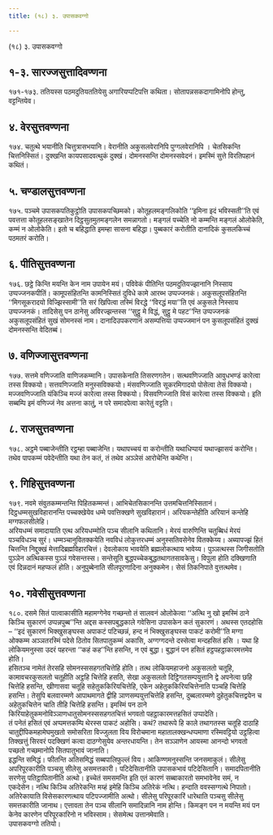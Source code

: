 ```yaml
---
title: (१८) ३. उपासकवग्गो

---
```

(१८) ३. उपासकवग्गो  


## १-३. सारज्जसुत्तादिवण्णना

१७१-१७३. ततियस्स पठमदुतियततियेसु अगारियप्पटिपत्ति कथिता। सोतापन्नसकदागामिनोपि होन्तु, वट्टन्तियेव।  


## ४. वेरसुत्तवण्णना

१७४. चतुत्थे भयानीति चित्तुत्रासभयानि। वेरानीति अकुसलवेरानिपि पुग्गलवेरानिपि । चेतसिकन्ति चित्तनिस्सितं। दुक्खन्ति कायपसादवत्थुकं दुक्खं। दोमनस्सन्ति दोमनस्सवेदनं। इमस्मिं सुत्ते विरतिपहानं कथितं।  


## ५. चण्डालसुत्तवण्णना

१७५. पञ्चमे उपासकपतिकुट्ठोति उपासकपच्छिमको। कोतूहलमङ्गलिकोति ‘‘इमिना इदं भविस्सती’’ति एवं पवत्तत्ता कोतूहलसङ्खातेन दिट्ठसुतमुतमङ्गलेन समन्नागतो। मङ्गलं पच्चेति नो कम्मन्ति मङ्गलं ओलोकेति, कम्मं न ओलोकेति। इतो च बहिद्धाति इमम्हा सासना बहिद्धा। पुब्बकारं करोतीति दानादिकं कुसलकिच्चं पठमतरं करोति।  


## ६. पीतिसुत्तवण्णना

१७६. छट्ठे किन्ति मयन्ति केन नाम उपायेन मयं। पविवेकं पीतिन्ति पठमदुतियज्झानानि निस्साय उप्पज्जनकपीतिं। कामूपसंहितन्ति कामनिस्सितं दुविधे कामे आरब्भ उप्पज्जनकं। अकुसलूपसंहितन्ति ‘‘मिगसूकरादयो विज्झिस्सामी’’ति सरं खिपित्वा तस्मिं विरद्धे ‘‘विरद्धं मया’’ति एवं अकुसले निस्साय उप्पज्जनकं। तादिसेसु पन ठानेसु अविरज्झन्तस्स ‘‘सुट्ठु मे विद्धं, सुट्ठु मे पहट’’न्ति उप्पज्जनकं अकुसलूपसंहितं सुखं सोमनस्सं नाम। दानादिउपकरणानं असम्पत्तिया उप्पज्जमानं पन कुसलूपसंहितं दुक्खं दोमनस्सन्ति वेदितब्बं।  


## ७. वणिज्जासुत्तवण्णना

१७७. सत्तमे वणिज्जाति वाणिजकम्मानि। उपासकेनाति तिसरणगतेन। सत्थवणिज्जाति आवुधभण्डं कारेत्वा तस्स विक्कयो। सत्तवणिज्जाति मनुस्सविक्कयो। मंसवणिज्जाति सूकरमिगादयो पोसेत्वा तेसं विक्कयो। मज्जवणिज्जाति यंकिञ्चि मज्जं कारेत्वा तस्स विक्कयो। विसवणिज्जाति विसं कारेत्वा तस्स विक्कयो। इति सब्बम्पि इमं वणिज्जं नेव अत्तना कातुं, न परे समादपेत्वा कारेतुं वट्टति।  


## ८. राजसुत्तवण्णना

१७८. अट्ठमे पब्बाजेन्तीति रट्ठम्हा पब्बाजेन्ति। यथापच्चयं वा करोन्तीति यथाधिप्पायं यथाज्झासयं करोन्ति। तथेव पापकम्मं पवेदेन्तीति यथा तेन कतं, तं तथेव अञ्ञेसं आरोचेन्ति कथेन्ति।  


## ९. गिहिसुत्तवण्णना

१७९. नवमे संवुतकम्मन्तन्ति पिहितकम्मन्तं। आभिचेतसिकानन्ति उत्तमचित्तनिस्सितानं। दिट्ठधम्मसुखविहारानन्ति पच्चक्खेयेव धम्मे पवत्तिक्खणे सुखविहारानं। अरियकन्तेहीति अरियानं कन्तेहि मग्गफलसीलेहि।  
अरियधम्मं समादायाति एत्थ अरियधम्मोति पञ्च सीलानि कथितानि। मेरयं वारुणिन्ति चतुब्बिधं मेरयं पञ्चविधञ्च सुरं। धम्मञ्चानुवितक्कयेति नवविधं लोकुत्तरधम्मं अनुस्सतिवसेनेव वितक्केय्य। अब्यापज्झं हितं चित्तन्ति निद्दुक्खं मेत्तादिब्रह्मविहारचित्तं। देवलोकाय भावयेति ब्रह्मलोकत्थाय भावेय्य। पुञ्ञत्थस्स जिगीसतोति पुञ्ञेन अत्थिकस्स पुञ्ञं गवेसन्तस्स। सन्तेसूति बुद्धपच्चेकबुद्धतथागतसावकेसु। विपुला होति दक्खिणाति एवं दिन्नदानं महप्फलं होति। अनुपुब्बेनाति सीलपूरणादिना अनुक्कमेन। सेसं तिकनिपाते वुत्तत्थमेव।  


## १०. गवेसीसुत्तवण्णना

१८०. दसमे सितं पात्वाकासीति महामग्गेनेव गच्छन्तो तं सालवनं ओलोकेत्वा ‘‘अत्थि नु खो इमस्मिं ठाने किञ्चि सुकारणं उप्पन्नपुब्ब’’न्ति अद्दस कस्सपबुद्धकाले गवेसिना उपासकेन कतं सुकारणं। अथस्स एतदहोसि – ‘‘इदं सुकारणं भिक्खुसङ्घस्स अपाकटं पटिच्छन्नं, हन्द नं भिक्खुसङ्घस्स पाकटं करोमी’’ति मग्गा ओक्कम्म अञ्ञतरस्मिं पदेसे ठितोव सितपातुकम्मं अकासि, अग्गग्गदन्ते दस्सेत्वा मन्दहसितं हसि । यथा हि लोकियमनुस्सा उदरं पहरन्ता ‘‘कहं कह’’न्ति हसन्ति, न एवं बुद्धा। बुद्धानं पन हसितं हट्ठपहट्ठाकारमत्तमेव होति।  
हसितञ्च नामेतं तेरसहि सोमनस्ससहगतचित्तेहि होति। तत्थ लोकियमहाजनो अकुसलतो चतूहि, कामावचरकुसलतो चतूहीति अट्ठहि चित्तेहि हसति, सेखा अकुसलतो दिट्ठिगतसम्पयुत्तानि द्वे अपनेत्वा छहि चित्तेहि हसन्ति, खीणासवा चतूहि सहेतुककिरियचित्तेहि, एकेन अहेतुककिरियचित्तेनाति पञ्चहि चित्तेहि हसन्ति। तेसुपि बलवारम्मणे आपाथमागते द्वीहि ञाणसम्पयुत्तचित्तेहि हसन्ति, दुब्बलारम्मणे दुहेतुकचित्तद्वयेन च अहेतुकचित्तेन चाति तीहि चित्तेहि हसन्ति। इमस्मिं पन ठाने किरियाहेतुकमनोविञ्ञाणधातुसोमनस्ससहगतचित्तं भगवतो पहट्ठाकारमत्तहसितं उप्पादेति।  
तं पनेतं हसितं एवं अप्पमत्तकम्पि थेरस्स पाकटं अहोसि। कथं? तथारूपे हि काले तथागतस्स चतूहि दाठाहि चातुद्दीपिकमहामेघमुखतो समोसरिता विज्जुलता विय विरोचमाना महातालक्खन्धप्पमाणा रस्मिवट्टियो उट्ठहित्वा तिक्खत्तुं सिरवरं पदक्खिणं कत्वा दाठग्गेसुयेव अन्तरधायन्ति। तेन सञ्ञाणेन आयस्मा आनन्दो भगवतो पच्छतो गच्छमानोपि सितपातुभावं जानाति।  
इद्धन्ति समिद्धं। फीतन्ति अतिसमिद्धं सब्बपालिफुल्लं विय। आकिण्णमनुस्सन्ति जनसमाकुलं। सीलेसु अपरिपूरकारीति पञ्चसु सीलेसु असमत्तकारी। पटिदेसितानीति उपासकभावं पटिदेसितानि। समादपितानीति सरणेसु पतिट्ठापितानीति अत्थो। इच्चेतं समसमन्ति इति एतं कारणं सब्बाकारतो समभावेनेव समं, न एकदेसेन। नत्थि किञ्चि अतिरेकन्ति मय्हं इमेहि किञ्चि अतिरेकं नत्थि। हन्दाति ववस्सग्गत्थे निपातो। अतिरेकायाति विसेसकारणत्थाय पटिपज्जामीति अत्थो। सीलेसु परिपूरकारिं धारेथाति पञ्चसु सीलेसु समत्तकारीति जानाथ। एत्तावता तेन पञ्च सीलानि समादिन्नानि नाम होन्ति। किमङ्ग पन न मयन्ति मयं पन केनेव कारणेन परिपूरकारिनो न भविस्साम। सेसमेत्थ उत्तानमेवाति।  
उपासकवग्गो ततियो।  